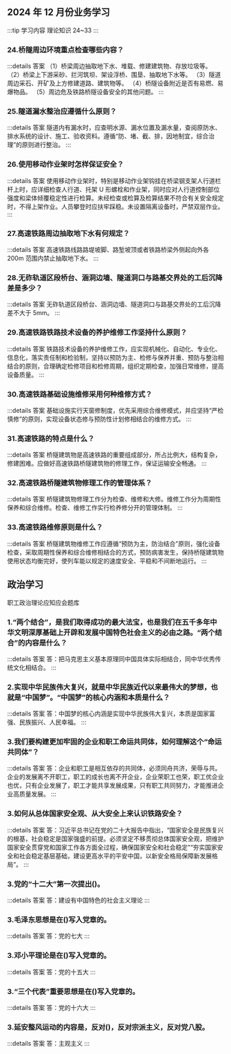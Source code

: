 ## 2024 年 12 月份业务学习

:::tip 学习内容
理论知识 24~33
:::

### 24.桥隧周边环境重点检查哪些内容？

:::details 答案
（1）桥梁周边抽取地下水、堆载、修建建筑物、存放垃圾等。
（2）桥梁上下游采砂、拦河筑坝、架设浮桥、围垦、抽取地下水等。
（3）隧道周边采石、开矿及上方修建道路、建筑物等。
（4）桥隧设备附近是否有易燃、易爆物品。
（5）周边危及铁路桥隧设备安全的其他问题。
:::

### 25.隧道漏水整治应遵循什么原则？

:::details 答案
隧道内有漏水时，应查明水源、漏水位置及漏水量，查阅原防水、排水系统的设计、施工、验收资料。遵循“防、堵、截、排，因地制宜，综合治理”的原则进行整治。
:::

### 26.使用移动作业架时怎样保证安全？

:::details 答案
使用移动作业架时，特别是移动作业架钩挂在桥梁钢支架人行道栏杆上时，应详细检查人行道、托架 U 形螺栓和作业架，同时应对人行道控制部位强度和梁体倾覆稳定性进行检算。未经检查或检算及检算结果不符合有关安全规定时，不得上架作业。人员攀登时应扶牢踩稳。未设置隔离设备时，严禁双层作业。
:::

### 27.高速铁路周边抽取地下水有何规定？

:::details 答案
高速铁路线路路堤坡脚、路堑坡顶或者铁路桥梁外侧起向外各 200m 范围内禁止抽取地下水。
:::

### 28.无砟轨道区段桥台、涵洞边墙、隧道洞口与路基交界处的工后沉降差是多少？

:::details 答案
无砟轨道区段桥台、涵洞边墙、隧道洞口与路基交界处的工后沉降差不大于 5mm。
:::

### 29.高速铁路铁路技术设备的养护维修工作坚持什么原则？

:::details 答案
铁路技术设备的养护维修工作，应实现机械化、自动化、专业化、信息化，落实责任制和检验制，坚持以预防为主、检修与保养并重、预防与整治相结合的原则，合理确定检修项目和检修周期，组织定期检查，加强日常维修，提高设备质量。
:::

### 30.高速铁路基础设施维修采用何种维修方式？

:::details 答案
基础设施实行天窗修制度，优先采用综合维修模式，并应坚持“严检慎修”的原则，实现设备状态修与预防性计划修相结合的维修方式。
:::

### 31.高速铁路的特点是什么？

:::details 答案
桥隧建筑物是高速铁路的重要组成部分，所占比例大，结构复杂，修建困难。应做好高速铁路桥隧建筑物的修理工作，保证运输安全畅通。
:::

### 32.高速铁路桥隧建筑物修理工作的管理体系？

:::details 答案
桥隧建筑物修理工作分为检查、维修和大修。维修工作分为周期性保养和综合维修。检查、维修工作实行检养修分开的管理体制。
:::

### 33.高速铁路维修原则是什么？

:::details 答案
桥隧建筑物维修工作应遵循“预防为主，防治结合”原则，强化设备检查，采取周期性保养和综合维修相结合的方式，预防病害发生，保持桥隧建筑物使用状态均衡完好，使列车能以规定的速度安全、平稳和不间断地运行。
:::

## 政治学习

职工政治理论应知应会题库

### 1.“两个结合”，是我们取得成功的最大法宝，也是我们在五千多年中华文明深厚基础上开辟和发展中国特色社会主义的必由之路。“两个结合”的内容是什么？

:::details 答案
答：把马克思主义基本原理同中国具体实际相结合，同中华优秀传统文化相结合。
:::

### 2.实现中华民族伟大复兴，就是中华民族近代以来最伟大的梦想，也就是“中国梦”。“中国梦”的核心内涵和本质是什么？

:::details 答案
答：中国梦的核心内涵是实现中华民族伟大复兴，本质是国家富强、民族振兴、人民幸福。
:::

### 3.我们要构建更加牢固的企业和职工命运共同体，如何理解这个“命运共同体”？

:::details 答案
答：企业和职工是相互依存的共同体，必须同舟共济，荣辱与共。企业的发展离不开职工，职工的成长也离不开企业，企业荣职工也荣，职工优企业也优，只有企业发展了，职工才能共享发展成果，只有职工共同努力，才能推进企业高质量发展。
:::

### 3.如何从总体国家安全观、从大安全上来认识铁路安全？

:::details 答案
答：习近平总书记在党的二十大报告中指出，“国家安全是民族复兴的根基，社会稳定是国家强盛的前提。必须坚定不移贯彻总体国家安全观，把维护国家安全贯穿党和国家工作各方面全过程，确保国家安全和社会稳定”“夯实国家安全和社会稳定基层基础，建设更高水平的平安中国，以新安全格局保障新发展格局”。
:::

### 3.党的“十二大”第一次提出()。

:::details 答案
答：建设有中国特色的社会主义理论
:::

### 3.毛泽东思想是在()写入党章的。

:::details 答案
答：党的七大
:::

### 3.邓小平理论是在()写入党章的。

:::details 答案
答：党的十五大
:::

### 3.“三个代表”重要思想是在()写入党章的。

:::details 答案
答：党的十六大
:::

### 3.延安整风运动的内容是，反对()，反对宗派主义，反对党八股。

:::details 答案
答：主观主义
:::
